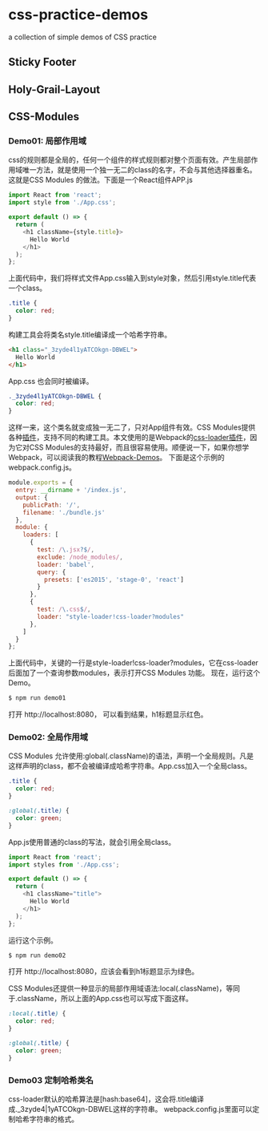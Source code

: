 # css-practice-demos
a collection of simple demos of CSS practice

## Sticky Footer

## Holy-Grail-Layout

## CSS-Modules

### Demo01: 局部作用域

css的规则都是全局的，任何一个组件的样式规则都对整个页面有效。产生局部作用域唯一方法，就是使用一个独一无二的class的名字，不会与其他选择器重名。这就是CSS Modules 的做法。下面是一个React组件APP.js

```javascript
import React from 'react';
import style from './App.css';

export default () => {
  return (
    <h1 className={style.title}>
      Hello World
    </h1>
  );
};
```

上面代码中，我们将样式文件App.css输入到style对象，然后引用style.title代表一个class。

```css
.title {
  color: red;
}
```

构建工具会将类名style.title编译成一个哈希字符串。

```html
<h1 class="_3zyde4l1yATCOkgn-DBWEL">
  Hello World
</h1>
```

App.css 也会同时被编译。

```css
._3zyde4l1yATCOkgn-DBWEL {
  color: red;
}
```

这样一来，这个类名就变成独一无二了，只对App组件有效。CSS Modules提供各种[插件](https://github.com/css-modules/css-modules/blob/master/docs/get-started.md)，支持不同的构建工具。本文使用的是Webpack的[css-loader插件](https://github.com/webpack/css-loader#css-modules)，因为它对CSS Modules的支持最好，而且很容易使用。顺便说一下，如果你想学Webpack，可以阅读我的教程[Webpack-Demos](https://github.com/ruanyf/webpack-demos)。
下面是这个示例的webpack.config.js。

```javascript
module.exports = {
  entry: __dirname + '/index.js',
  output: {
    publicPath: '/',
    filename: './bundle.js'
  },
  module: {
    loaders: [
      {
        test: /\.jsx?$/,
        exclude: /node_modules/,
        loader: 'babel',
        query: {
          presets: ['es2015', 'stage-0', 'react']
        }
      },
      {
        test: /\.css$/,
        loader: "style-loader!css-loader?modules"
      },
    ]
  }
};
```

上面代码中，关键的一行是style-loader!css-loader?modules，它在css-loader后面加了一个查询参数modules，表示打开CSS Modules 功能。
现在，运行这个Demo。

```bash
$ npm run demo01
```

打开 http://localhost:8080， 可以看到结果，h1标题显示红色。

### Demo02: 全局作用域

CSS Modules 允许使用:global(.className)的语法，声明一个全局规则。凡是这样声明的class，都不会被编译成哈希字符串。App.css加入一个全局class。

```css
.title {
  color: red;
}

:global(.title) {
  color: green;
}
```

App.js使用普通的class的写法，就会引用全局class。

```javascript
import React from 'react';
import styles from './App.css';

export default () => {
  return (
    <h1 className="title">
      Hello World
    </h1>
  );
};
```

运行这个示例。

```bash
$ npm run demo02
```

打开 http://localhost:8080，应该会看到h1标题显示为绿色。

CSS Modules还提供一种显示的局部作用域语法:local(.className)，等同于.className，所以上面的App.css也可以写成下面这样。

```css
:local(.title) {
  color: red;
}

:global(.title) {
  color: green;
}
```

### Demo03 定制哈希类名

css-loader默认的哈希算法是[hash:base64]，这会将.title编译成._3zyde4|1yATCOkgn-DBWEL这样的字符串。
webpack.config.js里面可以定制哈希字符串的格式。


